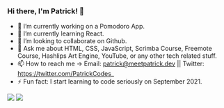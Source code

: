 ### Hi there, I'm Patrick! 👋

- 🔭 I’m currently working on a Pomodoro App.
- 🌱 I’m currently learning React.
- 👯 I’m looking to collaborate on Github.
- 💬 Ask me about HTML, CSS, JavaScript, Scrimba Course, Freemote Course, Hashlips Art Engine, YouTube, or any other tech related stuff.
- 📫 How to reach me → Email: patrick@meetpatrick.dev || Twitter: https://twitter.com/PatrickCodes_
- ⚡ Fun fact: I start learning to code seriously on September 2021.

<img src="https://github-readme-stats.vercel.app/api?username=thepatrick00&&show_icons=true&title_color=ffffff&icon_color=bb2acf&text_color=daf7dc&bg_color=151515">
<img src="https://www.codewars.com/users/thepatrick00/badges/large">
